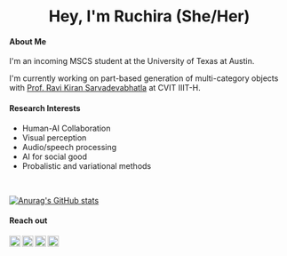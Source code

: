 
<h1 align="center">Hey, I'm Ruchira (She/Her)</h1>

#### About Me

I'm an incoming MSCS student at the University of Texas at Austin.
<p></p>

I'm currently working on part-based generation of multi-category objects with [Prof. Ravi Kiran Sarvadevabhatla](https://ravika.github.io/) at CVIT IIIT-H.

<!-- - 👩‍💻 I’m looking for help in building an **inclusive period tracker** (please reach out if interested) -->

#### Research Interests
- Human-AI Collaboration
- Visual perception
- Audio/speech processing
- AI for social good
- Probalistic and variational methods
<br>

[![Anurag's GitHub stats](https://github-readme-stats.vercel.app/api?username=rayruchira&count_private=true)](https://github.com/rayruchira/github-readme-stats)


#### Reach out

<a href="https://twitter.com/ruchira_ray">
  <img align="left" alt="Ruchira's Twitter" width="20px" src="https://cdn.jsdelivr.net/npm/simple-icons@v3/icons/twitter.svg" />
</a>
<a href="https://www.instagram.com/ray_ndeer/">
  <img align="left" alt="Ruchira's Instagram" width="20px" src="https://cdn.jsdelivr.net/npm/simple-icons@v3/icons/instagram.svg" />
</a>
<a href="https://www.linkedin.com/in/ruchira-ray-ba012069/">
  <img align="left" alt="Ruchira's LinkedIn" width="20px" src="https://cdn.jsdelivr.net/npm/simple-icons@v3/icons/linkedin.svg" />
</a>
<a href="mailto:ruchiraray99@gmail.com">
  <img align="left" alt="Ruchira's LinkedIn" width="20px" src="https://cdn.jsdelivr.net/npm/simple-icons@3.13.0/icons/gmail.svg" />
</a>









